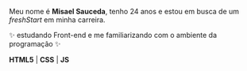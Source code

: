Meu nome é **Misael Sauceda**, tenho 24 anos e estou em busca de um _freshStart_ em minha carreira.

✨ estudando Front-end e me familiarizando com o ambiente da programação ✨

**HTML5** | **CSS** | **JS**
<!---
Misaelcs/Misaelcs is a ✨ special ✨ repository because its `README.md` (this file) appears on your GitHub profile.
You can click the Preview link to take a look at your changes.
--->
